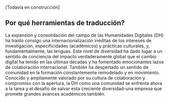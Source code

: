[Todavía en construcción]


## Por qué herramientas de traducción?

La expansión y consolidación del campo de las Humanidades Digitales (DH) ha traído consigo una internacionalización inéditas de los intereses de investigación, especificidades (académicos) y prácticas culturales, y, fundamentalmente, las lenguas. Este nivel de diversidad ha dado lugar a un sentido de conciencia del impacto verdaderamente global que el cambio digital ha tenido en las últimas décadas y ha fomentado emocionantes lazos de colaboración internacional. También ha despertado un sentido de comunidad en la formación constantemente remodelado y en movimiento. Conocido y ampliamente valorado por su cultura de colaboración y compromiso con la apertura, la DH como una comunidad se enfrenta ahora a la tarea y el desafío de salvar esta creciente diversidad-una empresa que promete grandes avances académicos también.
